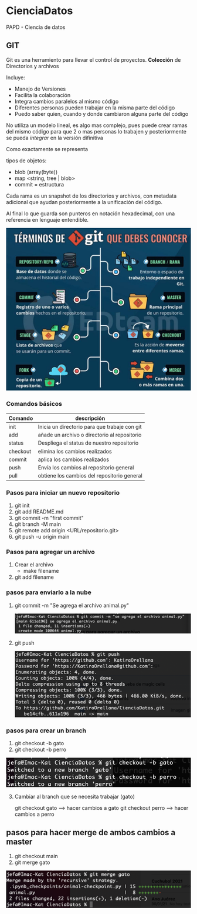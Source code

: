 # CienciaDatos
PAPD - Ciencia de datos

## GIT

Git es una herramiento para llevar el control de proyectos.  **Colección** de Directorios y archivos

Incluye:

- Manejo de Versiones
- Facilita la colaboración
- Integra cambios  paralelos al mismo código
- Diferentes personas pueden trabajar en la misma parte del código
- Puedo saber quien, cuando y donde cambiaron alguna parte del código

No utiliza un modelo lineal, es algo mas complejo, pues puede crear ramas del mismo código para que 2 o mas personas lo trabajen
y posteriormente se pueda *integrar* en la versión difinitiva

Como exactamente se representa 

tipos de objetos:
 - blob (array(byte))
 - map <string, tree | blob>
 - commit = estructura
 
 Cada rama es un snapshot de los directorios y archivos, con metadata adicional que ayudan posteriormente a la unificación 
 del código.
 
 Al final lo que guarda son punteros en notación hexadecimal, con una referencia en lenguaje entendible.

![Conceptos principales](img/git.jpg)

### Comandos básicos

Comando | descripción
-- | --
init | Inicia un directorio para que trabaje con git
add | añade un archivo o directorio al repositorio
status | Despliega el status de nuestro repositorio
checkout | elimina los cambios realizados
commit | aplica los cambios realizados
push | Envía los cambios al repositorio general
pull | obtiene los cambios del repositorio general


### Pasos para iniciar un nuevo repositorio

1. git init
2. git add README.md
3. git commit -m "first commit"
4. git branch -M main
5. git remote add origin <URL/repositorio.git>
6. git push -u origin main

### Pasos para agregar un archivo

1. Crear el archivo
    - make filename
2. git add filename
    
### pasos para enviarlo a la nube

1. git commit -m "Se agrega el archivo animal.py"

    ![Conceptos principales](img/Img1.png)
    
2. git push 

    ![Conceptos principales](img/Img2.png)

### pasos para crear un branch

1. git checkout -b gato
2. git checkout -b perro

  ![Conceptos principales](img/img3.png)

3. Cambiar al branch que se necesita trabajar (gato)

   git checkout gato
   --> hacer cambios a gato
   git checkout perro
   --> hacer cambios a perro
   
## pasos para hacer merge de ambos cambios a master

1. git checkout main 
2. git merge gato 

  ![Conceptos principales](img/Img4.png)

   
   


